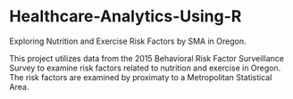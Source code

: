 # Healthcare-Analytics-Using-R
Exploring Nutrition and Exercise Risk Factors by SMA in Oregon.

This project utilizes data from the 2015 Behavioral Risk Factor Surveillance Survey to examine risk factors related to nutrition and exercise in Oregon.  The risk factors are examined by proximaty to a Metropolitan Statistical Area.
